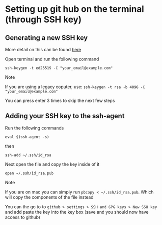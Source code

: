 # Setting up git hub on the terminal (through SSH key)
## Generating a new SSH key
More detail on this can be found [here](https://docs.github.com/en/authentication/connecting-to-github-with-ssh/generating-a-new-ssh-key-and-adding-it-to-the-ssh-agent)

Open terminal and run the following command

    ssh-keygen -t ed25519 -C "your_email@example.com"

>[!note]
> If you are using a legacy coputer, use:
> ```ssh-keygen -t rsa -b 4096 -C "your_email@example.com"```

You can press enter 3 times to skip the next few steps

## Adding your SSH key to the ssh-agent
Run the following commands

    eval $(ssh-agent -s)

then

    ssh-add ~/.ssh/id_rsa

Next open the file and copy the key inside of it

    open ~/.ssh/id_rsa.pub

>[!note]
> If you are on mac you can simply run `pbcopy < ~/.ssh/id_rsa.pub`. Which will copy the components of the file instead

You can the go to to `github > settings > SSH and GPG keys > New SSH key` and add paste the key into the key box (save and you should now have access to github)